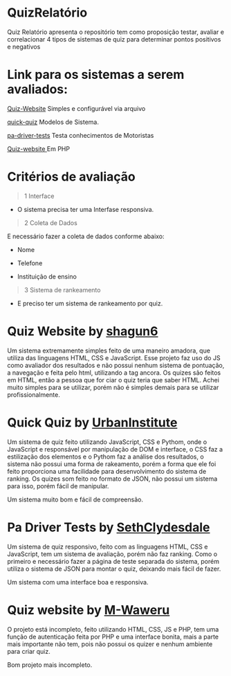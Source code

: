 # QuizRelatório
Quiz Relatório apresenta o repositório tem como proposição testar, avaliar e correlacionar
4 tipos de sistemas de quiz para determinar pontos positivos e negativos


# Link para os sistemas a serem avaliados:



 [Quiz-Website](https://github.com/shagun6/Quiz-Website) Simples e configurável via arquivo 
 
 [quick-quiz](https://github.com/UrbanInstitute/quick-quiz) Modelos de Sistema.
 
 [pa-driver-tests](https://github.com/SethClydesdale/pa-driver-tests) Testa conhecimentos de Motoristas
 
 [Quiz-website ](https://github.com/M-Waweru/Quiz-website) Em PHP
 


# Critérios de avaliação

>  1 Interface
 
- O sistema precisa ter uma Interfase responsiva.

>  2 Coleta de Dados
 
 E necessário fazer a coleta de dados conforme abaixo:

 - Nome

 - Telefone

 - Instituição de ensino

> 3  Sistema de rankeamento

- E preciso ter um sistema de rankeamento por quiz.


# Quiz Website by [shagun6](https://github.com/shagun6)
Um sistema extremamente simples feito de uma maneiro amadora, que utiliza das linguagens HTML, CSS e JavaScript. Esse projeto faz uso do JS como avaliador dos resultados e não possui nenhum sistema de pontuação, a navegação e feita pelo html, utilizando a tag ancora. Os quizes são feitos em HTML, então a pessoa que for ciar o quiz teria que saber HTML. Achei muito simples para se utilizar, porém não é simples demais para se utilizar profissionalmente.

# Quick Quiz by [UrbanInstitute](https://github.com/UrbanInstitute)
Um sistema de quiz feito utilizando JavaScript, CSS e Pythom, onde o JavaScript e responsável por manipulação de DOM e interface, o CSS faz a estilização dos elementos e o Pythom faz a análise dos resultados, o sistema não possui uma forma de rakeamento, porém a forma que ele foi feito proporciona uma facilidade para desenvolvimento do sistema de ranking. Os quizes som feito no formato de JSON, não possui um sistema para isso, porém fácil de manipular.

Um sistema muito bom e fácil de compreensão.

# Pa Driver Tests by  [SethClydesdale](https://github.com/SethClydesdale)
Um sistema de quiz responsivo, feito com as linguagens HTML, CSS e JavaScript, tem um sistema de avaliação, porém não faz ranking. Como o primeiro e necessário fazer a página de teste separada do sistema, porém utiliza o sistema de JSON para montar o quiz, deixando mais fácil de fazer.

Um sistema com uma interface boa e responsiva.

# Quiz website by [M-Waweru]( https://github.com/M-Waweru)
O projeto está incompleto, feito utilizando HTML, CSS, JS e PHP, tem uma função de autenticação feita por PHP e uma interface bonita, mais a parte mais importante não tem, pois não possui os quizer e nenhum ambiente para criar quiz.

Bom projeto mais incompleto.






